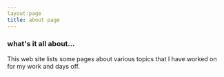 ```yaml
---
layout:page
title: about page
---
```


### what's it all about...

This web site lists some pages about various topics that I have worked on for my work and days off.
